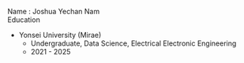 Name : Joshua Yechan Nam  
Education  
- Yonsei University (Mirae)
	- Undergraduate, Data Science, Electrical Electronic Engineering
	- 2021 - 2025

